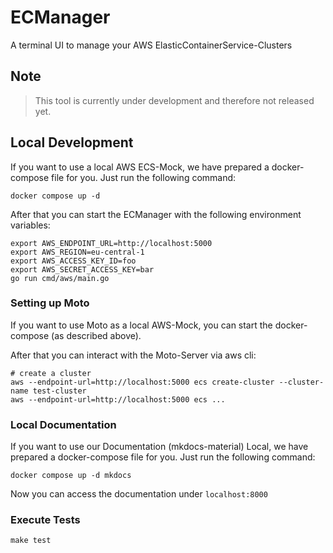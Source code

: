 # ECManager

A terminal UI to manage your AWS ElasticContainerService-Clusters

## Note

> This tool is currently under development and therefore not released yet.

## Local Development

If you want to use a local AWS ECS-Mock, we have prepared a docker-compose file
for you. Just run the following command:

```shell
docker compose up -d
```

After that you can start the ECManager with the following environment variables:

```shell
export AWS_ENDPOINT_URL=http://localhost:5000
export AWS_REGION=eu-central-1
export AWS_ACCESS_KEY_ID=foo
export AWS_SECRET_ACCESS_KEY=bar
go run cmd/aws/main.go
```

### Setting up Moto

If you want to use Moto as a local AWS-Mock, you can start the docker-compose
(as described above).

After that you can interact with the Moto-Server via aws cli:

```shell
# create a cluster
aws --endpoint-url=http://localhost:5000 ecs create-cluster --cluster-name test-cluster
aws --endpoint-url=http://localhost:5000 ecs ...
```

### Local Documentation

If you want to use our Documentation (mkdocs-material) Local, we have
prepared a docker-compose file for you. Just run the following command:

```shell
docker compose up -d mkdocs
```

Now you can access the documentation under `localhost:8000`

### Execute Tests

```shell
make test
```
